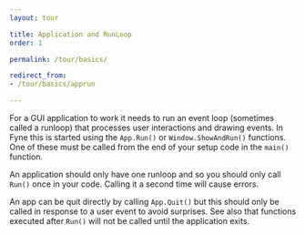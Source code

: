 ```yaml
---
layout: tour

title: Application and RunLoop
order: 1

permalink: /tour/basics/

redirect_from:
- /tour/basics/apprun

---
```


For a GUI application to work it needs to run an event loop
(sometimes called a runloop) that processes user interactions
and drawing events. In Fyne this is started using the `App.Run()`
or `Window.ShowAndRun()` functions. One of these must be called
from the end of your setup code in the `main()` function.

An application should only have one runloop and so you should only
call `Run()` once in your code. Calling it a second time will cause
errors.

An app can be quit directly by calling `App.Quit()` but this should
only be called in response to a user event to avoid surprises.
See also that functions executed after `Run()` will not be called
until the application exits.
